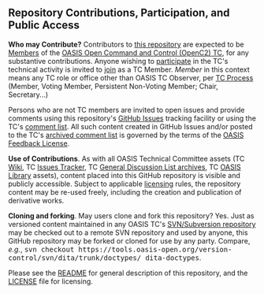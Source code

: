 <div>
<h2>Repository Contributions, Participation, and Public Access</h2>

<p><b>Who may Contribute?</b> Contributors to <a href="https://github.com/oasis-tcs/openc2-lsc-usecases/">this repository</a> are expected to be <a href="https://www.oasis-open.org/policies-guidelines/oasis-defined-terms-2017-05-26#dMember">Members</a> of the
<a href="https://www.oasis-open.org/committees/openc2/">OASIS Open Command and Control (OpenC2) TC</a>, for any
substantive contributions.  Anyone wishing to <a href="https://www.oasis-open.org/org/faq#committee-participation">participate</a>
in the TC's technical activity is invited to <a href="https://www.oasis-open.org/committees/join">join</a> as a TC Member.
<i>Member</i> in this context means any TC role or office other than OASIS TC Observer, per
<a href="https://www.oasis-open.org/policies-guidelines/tc-process#membership">TC Process</a>
(Member, Voting Member, Persistent Non-Voting Member; Chair, Secretary...)</p>

<p>Persons who are not TC members are invited to open issues and provide comments using this repository's <a href="https://github.com/oasis-tcs/openc2-lsc-usecases/issues/new">GitHub Issues</a> tracking facility or using the
TC's <a href="https://www.oasis-open.org/committees/comments/index.php?wg_abbrev=openc2">comment list</a>.  All such content created in GitHub Issues and/or posted to the TC's <a href="https://lists.oasis-open.org/archives/openc2-comment/">archived comment list</a> is governed by the terms of the <a href="https://www.oasis-open.org/policies-guidelines/ipr#appendixa">OASIS Feedback License</a>.</p>

<p><b>Use of Contributions</b>.  As with all OASIS Technical Committee assets (TC <a href="https://wiki.oasis-open.org/">Wiki</a>, TC <a href="https://issues.oasis-open.org/secure/Dashboard.jspa">Issues Tracker</a>, TC <a href="https://lists.oasis-open.org/archives/">General Discussion List archives</a>, TC <a href="http://docs.oasis-open.org/">OASIS Library</a> assets), content placed into this GitHub repository is visible and publicly accessible.  Subject to applicable <a href="https://github.com/oasis-tcs/openc2-lsc-usecases/blob/master/LICENSE.md">licensing</a> rules, the repository content may be re-used freely, including the creation and publication of derivative works.</p>

<p><b>Cloning and forking</b>. May users clone and fork this repository?  Yes. Just as versioned content maintained in any OASIS TC's <a href="https://tools.oasis-open.org/version-control/browse/">SVN/Subversion repository</a> may be checked out to a remote SVN repository and used by anyone, this GitHub repository may be forked or cloned for use by any party.  Compare, <i>e.g.</i>, <tt>svn checkout https://tools.oasis-open.org/version-control/svn/dita/trunk/doctypes/ dita-doctypes</tt>.</p>

<p>Please see the <a href="https://github.com/oasis-tcs/openc2-lsc-usecases/blob/master/README.md">README</a> for general description of this repository, and the <a href="https://github.com/oasis-tcs/openc2-lsc-usecases/blob/master/LICENSE.md">LICENSE</a> file for licensing.</p>
</div>
